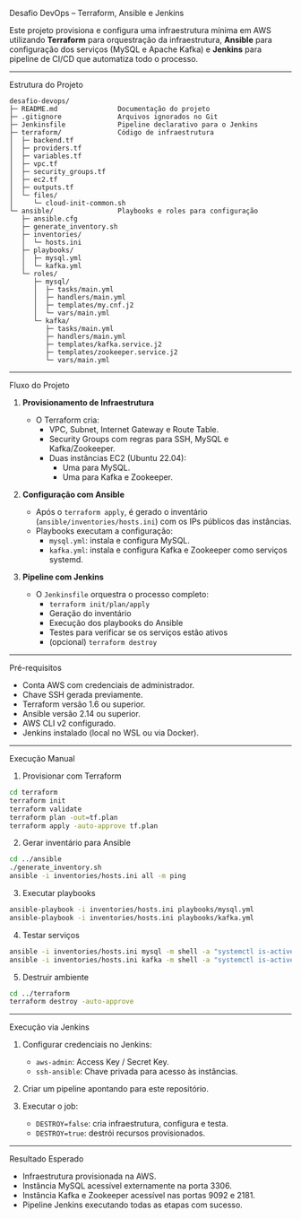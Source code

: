 Desafio DevOps – Terraform, Ansible e Jenkins

Este projeto provisiona e configura uma infraestrutura mínima em AWS utilizando **Terraform** para orquestração da infraestrutura, **Ansible** para configuração dos serviços (MySQL e Apache Kafka) e **Jenkins** para pipeline de CI/CD que automatiza todo o processo.

---

 Estrutura do Projeto

```
desafio-devops/
├─ README.md               Documentação do projeto
├─ .gitignore              Arquivos ignorados no Git
├─ Jenkinsfile             Pipeline declarativo para o Jenkins
├─ terraform/              Código de infraestrutura
│  ├─ backend.tf
│  ├─ providers.tf
│  ├─ variables.tf
│  ├─ vpc.tf
│  ├─ security_groups.tf
│  ├─ ec2.tf
│  ├─ outputs.tf
│  └─ files/
│     └─ cloud-init-common.sh
└─ ansible/                Playbooks e roles para configuração
   ├─ ansible.cfg
   ├─ generate_inventory.sh
   ├─ inventories/
   │  └─ hosts.ini
   ├─ playbooks/
   │  ├─ mysql.yml
   │  └─ kafka.yml
   └─ roles/
      ├─ mysql/
      │  ├─ tasks/main.yml
      │  ├─ handlers/main.yml
      │  ├─ templates/my.cnf.j2
      │  └─ vars/main.yml
      └─ kafka/
         ├─ tasks/main.yml
         ├─ handlers/main.yml
         ├─ templates/kafka.service.j2
         ├─ templates/zookeeper.service.j2
         └─ vars/main.yml
```

---

 Fluxo do Projeto

1. **Provisionamento de Infraestrutura**  
   - O Terraform cria:
     - VPC, Subnet, Internet Gateway e Route Table.  
     - Security Groups com regras para SSH, MySQL e Kafka/Zookeeper.  
     - Duas instâncias EC2 (Ubuntu 22.04):  
       - Uma para MySQL.  
       - Uma para Kafka e Zookeeper.  

2. **Configuração com Ansible**  
   - Após o `terraform apply`, é gerado o inventário (`ansible/inventories/hosts.ini`) com os IPs públicos das instâncias.  
   - Playbooks executam a configuração:  
     - `mysql.yml`: instala e configura MySQL.  
     - `kafka.yml`: instala e configura Kafka e Zookeeper como serviços systemd.  

3. **Pipeline com Jenkins**  
   - O `Jenkinsfile` orquestra o processo completo:  
     - `terraform init/plan/apply`  
     - Geração do inventário  
     - Execução dos playbooks do Ansible  
     - Testes para verificar se os serviços estão ativos  
     - (opcional) `terraform destroy`  

---

 Pré-requisitos

- Conta AWS com credenciais de administrador.  
- Chave SSH gerada previamente.  
- Terraform versão 1.6 ou superior.  
- Ansible versão 2.14 ou superior.  
- AWS CLI v2 configurado.  
- Jenkins instalado (local no WSL ou via Docker).  

---

 Execução Manual

 1. Provisionar com Terraform
```bash
cd terraform
terraform init
terraform validate
terraform plan -out=tf.plan
terraform apply -auto-approve tf.plan
```

 2. Gerar inventário para Ansible
```bash
cd ../ansible
./generate_inventory.sh
ansible -i inventories/hosts.ini all -m ping
```

 3. Executar playbooks
```bash
ansible-playbook -i inventories/hosts.ini playbooks/mysql.yml
ansible-playbook -i inventories/hosts.ini playbooks/kafka.yml
```

 4. Testar serviços
```bash
ansible -i inventories/hosts.ini mysql -m shell -a "systemctl is-active mysql"
ansible -i inventories/hosts.ini kafka -m shell -a "systemctl is-active kafka"
```

 5. Destruir ambiente
```bash
cd ../terraform
terraform destroy -auto-approve
```

---

 Execução via Jenkins

1. Configurar credenciais no Jenkins:
   - `aws-admin`: Access Key / Secret Key.  
   - `ssh-ansible`: Chave privada para acesso às instâncias.  

2. Criar um pipeline apontando para este repositório.  

3. Executar o job:
   - `DESTROY=false`: cria infraestrutura, configura e testa.  
   - `DESTROY=true`: destrói recursos provisionados.  

---

 Resultado Esperado

- Infraestrutura provisionada na AWS.  
- Instância MySQL acessível externamente na porta 3306.  
- Instância Kafka e Zookeeper acessível nas portas 9092 e 2181.  
- Pipeline Jenkins executando todas as etapas com sucesso.  